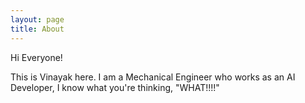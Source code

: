 ```yaml
---
layout: page
title: About
---
```


Hi Everyone!

This is Vinayak here. I am a Mechanical Engineer who works as an AI Developer, I know what you're thinking, "WHAT!!!!"